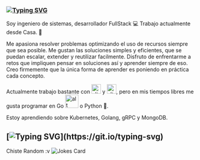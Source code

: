 <!-- Markdown -->
### [![Typing SVG](https://readme-typing-svg.herokuapp.com/?lines=!Hola¡)](https://git.io/typing-svg) 

Soy ingeniero de sistemas, desarrollador FullStack 💻
Trabajo actualmente desde Casa. 🏡

Me apasiona resolver problemas optimizando el uso de recursos siempre que sea posible. Me gustan las soluciones simples y eficientes, que se puedan escalar, extender y reutilizar facilmente. Disfruto de enfrentarme a retos que impliquen pensar en soluciones así y aprender siempre de eso.
Creo firmemente que la única forma de aprender es poniendo en práctica cada concepto.

Actualmente trabajo bastante con   <img src="https://upload.wikimedia.org/wikipedia/commons/thumb/e/ee/.NET_Core_Logo.svg/1024px-.NET_Core_Logo.svg.png" alt="alt text" width="25" height="25"> y <img src="https://user-images.githubusercontent.com/22989456/115982403-3fc12c80-a560-11eb-9350-f187d96c34d0.png" alt="alt text" width="25" height="25">, pero en mis tiempos libres me gusta programar en Go <img src="https://iconape.com/wp-content/png_logo_vector/golang-gopher.png" alt="alt text" width="35" height="35"> o Python 🐍.

Estoy aprendiendo sobre Kubernetes, Golang, gRPC y MongoDB.

## [![Typing SVG](https://readme-typing-svg.herokuapp.com/?lines=Vamos+a+aprender+algo+nuevo!!!)](https://git.io/typing-svg)

Chiste Random :v
![Jokes Card](https://readme-jokes.vercel.app/api)

